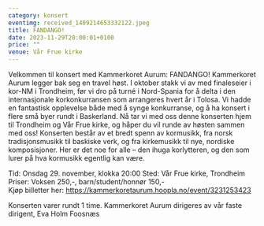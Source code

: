```yaml
---
category: konsert
eventimg: received_1409214653332122.jpeg
title: FANDANGO!
date: 2023-11-29T20:00:01+0100
price: ""
venue: Vår Frue kirke
---
```

Velkommen til konsert med Kammerkoret Aurum: FANDANGO!
Kammerkoret Aurum legger bak seg en travel høst. I oktober stakk vi av med finaleseier i kor-NM i Trondheim, før vi dro på turné i Nord-Spania for å delta i den internasjonale korkonkurransen som arrangeres hvert år i Tolosa.
Vi hadde en fantastisk opplevelse både med å synge konkurranse, og å ha konsert i flere små byer rundt i Baskerland. Nå tar vi med oss denne konserten hjem til Trondheim og Vår Frue kirke, og håper du vil runde av høsten sammen med oss!
Konserten består av et bredt spenn av kormusikk, fra norsk tradisjonsmusikk til baskiske verk, og fra kirkemusikk til nye, nordiske komposisjoner. Her er det noe for alle – den ihuga korlytteren, og den som lurer på hva kormusikk egentlig kan være.

Tid: Onsdag 29. november, klokka 20:00
Sted: Vår Frue kirke, Trondheim
Priser: Voksen 250,-, barn/student/honnør 150,- \
Kjøp billetter her: <https://kammerkoretaurum.hoopla.no/event/3231253423>


Konserten varer rundt 1 time.
Kammerkoret Aurum dirigeres av vår faste dirigent, Eva Holm Foosnæs[](https://kammerkoretaurum.hoopla.no/event/3231253423)